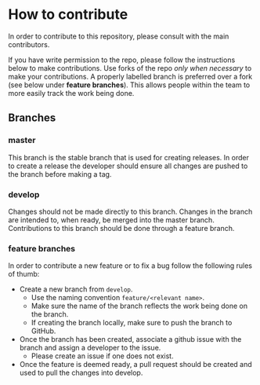 # How to contribute

In order to contribute to this repository, please consult with the main contributors. 

If you have write permission to the repo, please follow the instructions below to make contributions. Use forks of the repo _only when necessary_ to make your contributions. A properly labelled branch is preferred over a fork (see below under __feature branches__). This allows people within the team to more easily track the work being done.

## Branches

### master

This branch is the stable branch that is used for creating releases. In order to create a release the developer should ensure all changes are pushed to the branch before making a tag.

### develop

Changes should not be made directly to this branch. Changes in the branch are intended to, when ready, be merged into the master branch. Contributions to this branch should be done through a feature branch.

### feature branches

In order to contribute a new feature or to fix a bug follow the following rules of thumb:

- Create a new branch from `develop`.
     * Use the naming convention `feature/<relevant name>`.
     * Make sure the name of the branch reflects the work being done on the branch.
     * If creating the branch locally, make sure to push the branch to GitHub.
- Once the branch has been created, associate a github issue with the branch and assign a developer to the issue.
     * Please create an issue if one does not exist.
- Once the feature is deemed ready, a pull request should be created and used to pull the changes into develop. 
